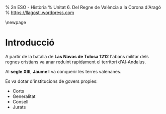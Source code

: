 % 2n ESO - Història
% Unitat 6. Del Regne de València a la Corona d'Aragó
% https://llagosti.wordpress.com

\newpage

# Introducció #

A partir de la batalla de **Las Navas de Tolosa 1212** l'abans militar dels regnes cristians va anar reduint rapidament el territori d'Al-Andalus.

Al **segle XIII**, **Jaume I** va conquerir les terres valenanes.

Es va dotar d'institucions de govers propies:
- Corts
- Generalitat
- Consell
- Jurats

